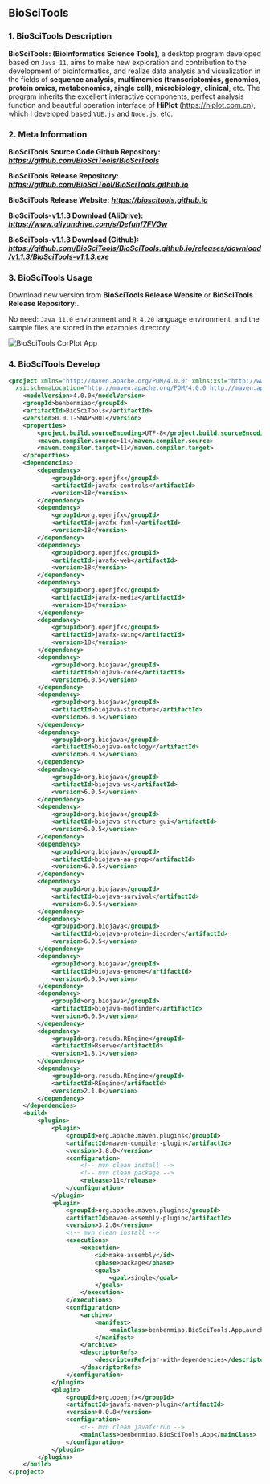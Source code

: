 ## BioSciTools

### 1. BioSciTools Description
**BioSciTools: (Bioinformatics Science Tools)**, a desktop program developed based on `Java 11`, aims to make new exploration and contribution to the development of bioinformatics, and realize data analysis and visualization in the fields of **sequence analysis**, **multimomics (transcriptomics, genomics, protein omics, metabonomics, single cell)**, **microbiology**, **clinical**, etc. The program inherits the excellent interactive components, perfect analysis function and beautiful operation interface of **HiPlot** (https://hiplot.com.cn), which I developed based `VUE.js` and `Node.js`, etc.

### 2. Meta Information
**BioSciTools Source Code Github Repository:** **_https://github.com/BioSciTools/BioSciTools_**

**BioSciTools Release Repository:** **_https://github.com/BioSciTool/BioSciTools.github.io_**

**BioSciTools Release Website:** **_https://bioscitools.github.io_**

**BioSciTools-v1.1.3 Download (AliDrive):** **_https://www.aliyundrive.com/s/Defuhf7FVGw_**

**BioSciTools-v1.1.3 Download (Github):** **_https://github.com/BioSciTools/BioSciTools.github.io/releases/download/v1.1.3/BioSciTools-v1.1.3.exe_**

### 3. BioSciTools Usage
Download new version from **BioSciTools Release Website** or **BioSciTools Release Repository:**.

No need: `Java 11.0` environment and `R 4.20` language environment, and the sample files are stored in the examples directory.

![BioSciTools CorPlot App](https://benben-miao.gitee.io/image-cloud/BioSciTools/tool_CorPlot.png)

### 4. BioSciTools Develop
```xml
<project xmlns="http://maven.apache.org/POM/4.0.0" xmlns:xsi="http://www.w3.org/2001/XMLSchema-instance"
  xsi:schemaLocation="http://maven.apache.org/POM/4.0.0 http://maven.apache.org/maven-v4_0_0.xsd">
    <modelVersion>4.0.0</modelVersion>
    <groupId>benbenmiao</groupId>
    <artifactId>BioSciTools</artifactId>
    <version>0.0.1-SNAPSHOT</version>
    <properties>
        <project.build.sourceEncoding>UTF-8</project.build.sourceEncoding>
        <maven.compiler.source>11</maven.compiler.source>
        <maven.compiler.target>11</maven.compiler.target>
    </properties>
    <dependencies>
        <dependency>
            <groupId>org.openjfx</groupId>
            <artifactId>javafx-controls</artifactId>
            <version>18</version>
        </dependency>
        <dependency>
            <groupId>org.openjfx</groupId>
            <artifactId>javafx-fxml</artifactId>
            <version>18</version>
        </dependency>
        <dependency>
    		<groupId>org.openjfx</groupId>
    		<artifactId>javafx-web</artifactId>
    		<version>18</version>
		</dependency>
		<dependency>
		    <groupId>org.openjfx</groupId>
		    <artifactId>javafx-media</artifactId>
		    <version>18</version>
		</dependency>
		<dependency>
		    <groupId>org.openjfx</groupId>
		    <artifactId>javafx-swing</artifactId>
		    <version>18</version>
		</dependency>
        <dependency>
		    <groupId>org.biojava</groupId>
		    <artifactId>biojava-core</artifactId>
		    <version>6.0.5</version>
		</dependency>
		<dependency>
		    <groupId>org.biojava</groupId>
		    <artifactId>biojava-structure</artifactId>
		    <version>6.0.5</version>
		</dependency>
		<dependency>
		    <groupId>org.biojava</groupId>
		    <artifactId>biojava-ontology</artifactId>
		    <version>6.0.5</version>
		</dependency>
		<dependency>
		    <groupId>org.biojava</groupId>
		    <artifactId>biojava-ws</artifactId>
		    <version>6.0.5</version>
		</dependency>
		<dependency>
		    <groupId>org.biojava</groupId>
		    <artifactId>biojava-structure-gui</artifactId>
		    <version>6.0.5</version>
		</dependency>
		<dependency>
		    <groupId>org.biojava</groupId>
		    <artifactId>biojava-aa-prop</artifactId>
		    <version>6.0.5</version>
		</dependency>
		<dependency>
		    <groupId>org.biojava</groupId>
		    <artifactId>biojava-survival</artifactId>
		    <version>6.0.5</version>
		</dependency>
		<dependency>
		    <groupId>org.biojava</groupId>
		    <artifactId>biojava-protein-disorder</artifactId>
		    <version>6.0.5</version>
		</dependency>
		<dependency>
		    <groupId>org.biojava</groupId>
		    <artifactId>biojava-genome</artifactId>
		    <version>6.0.5</version>
		</dependency>
		<dependency>
		    <groupId>org.biojava</groupId>
		    <artifactId>biojava-modfinder</artifactId>
		    <version>6.0.5</version>
		</dependency>
      	<dependency>
    		<groupId>org.rosuda.REngine</groupId>
   			<artifactId>Rserve</artifactId>
    		<version>1.8.1</version>
		</dependency>
		<dependency>
    		<groupId>org.rosuda.REngine</groupId>
    		<artifactId>REngine</artifactId>
    		<version>2.1.0</version>
		</dependency>
    </dependencies>
    <build>
        <plugins>
            <plugin>
                <groupId>org.apache.maven.plugins</groupId>
                <artifactId>maven-compiler-plugin</artifactId>
                <version>3.8.0</version>
                <configuration>
                	<!-- mvn clean install -->
                	<!-- mvn clean package -->
                    <release>11</release>
                </configuration>
            </plugin>
            <plugin>
                <groupId>org.apache.maven.plugins</groupId>
                <artifactId>maven-assembly-plugin</artifactId>
                <version>3.2.0</version>
                <!-- mvn clean install -->
                <executions>
                    <execution>
                        <id>make-assembly</id>
                        <phase>package</phase>
                        <goals>
                            <goal>single</goal>
                        </goals>
                    </execution>
                </executions>
                <configuration>
                    <archive>
                        <manifest>
                            <mainClass>benbenmiao.BioSciTools.AppLaunch</mainClass>
                        </manifest>
                    </archive>
                    <descriptorRefs>
                        <descriptorRef>jar-with-dependencies</descriptorRef>
                    </descriptorRefs>
                </configuration>
            </plugin>
            <plugin>
                <groupId>org.openjfx</groupId>
			    <artifactId>javafx-maven-plugin</artifactId>
			    <version>0.0.8</version>
			    <configuration>
			    	<!-- mvn clean javafx:run -->
			        <mainClass>benbenmiao.BioSciTools.App</mainClass>
			    </configuration>
            </plugin>
        </plugins>
    </build>
</project>
```

